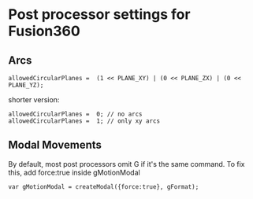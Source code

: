 
# Post processor settings for Fusion360

## Arcs
```
allowedCircularPlanes =  (1 << PLANE_XY) | (0 << PLANE_ZX) | (0 << PLANE_YZ);
```
shorter version:
```
allowedCircularPlanes =  0; // no arcs
allowedCircularPlanes =  1; // only xy arcs
```

## Modal Movements
By default, most post processors omit G<number> if it's the same command. To fix this, add force:true inside gMotionModal
```
var gMotionModal = createModal({force:true}, gFormat); 
```
